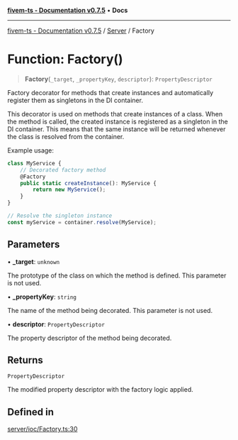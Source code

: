 [**fivem-ts - Documentation v0.7.5**](../../../README.md) • **Docs**

***

[fivem-ts - Documentation v0.7.5](../../../README.md) / [Server](../README.md) / Factory

# Function: Factory()

> **Factory**(`_target`, `_propertyKey`, `descriptor`): `PropertyDescriptor`

Factory decorator for methods that create instances and automatically register them as singletons in the DI container.

This decorator is used on methods that create instances of a class. When the method is called, the created instance is registered
as a singleton in the DI container. This means that the same instance will be returned whenever the class is resolved from the container.

Example usage:

```ts
class MyService {
    // Decorated factory method
    @Factory
    public static createInstance(): MyService {
        return new MyService();
    }
}

// Resolve the singleton instance
const myService = container.resolve(MyService);
```

## Parameters

• **\_target**: `unknown`

The prototype of the class on which the method is defined. This parameter is not used.

• **\_propertyKey**: `string`

The name of the method being decorated. This parameter is not used.

• **descriptor**: `PropertyDescriptor`

The property descriptor of the method being decorated.

## Returns

`PropertyDescriptor`

The modified property descriptor with the factory logic applied.

## Defined in

[server/ioc/Factory.ts:30](https://github.com/Purpose-Dev/fivem-ts/blob/main/src/server/ioc/Factory.ts#L30)
